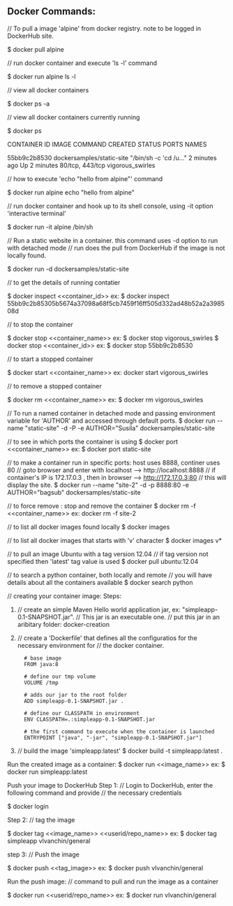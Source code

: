 Docker Commands:
---------------

// To pull a image 'alpine' from docker registry.  note to be logged in DockerHub site.

$ docker pull alpine

// run docker container and execute 'ls -l' command

$ docker run alpine ls -l

// view all docker containers

$ docker ps -a

// view all docker containers currently running

$ docker ps

CONTAINER ID        IMAGE                       COMMAND                  CREATED             STATUS              PORTS               NAMES

55bb9c2b8530        dockersamples/static-site   "/bin/sh -c 'cd /u..."   2 minutes ago       Up 2 minutes        80/tcp, 443/tcp     vigorous_swirles


// how to execute 'echo "hello from alpine"' command

$ docker run alpine echo "hello from alpine"

// run docker container and hook up to its shell console, using -it option 'interactive terminal'

$ docker run -it alpine /bin/sh

// Run a static website in a container. this command uses -d option to run with detached mode
// run does the pull from DockerHub if the image is not locally found.

$ docker run -d dockersamples/static-site

// to get the details of running contatier

$ docker inspect <<container_id>>
ex: $ docker inspect 55bb9c2b85305b5674a37098a68f5cb7459f16ff505d332ad48b52a2a398508d

// to stop the container

$ docker stop <<container_name>>
ex: $ docker stop vigorous_swirles
$ docker stop <<container_id>>
ex: $ docker stop  55bb9c2b8530

// to start a stopped container

$ docker start <<container_name>>
ex: docker start vigorous_swirles

// to remove a stopped container

$ docker rm <<container_name>>
ex: $ docker rm vigorous_swirles

// To run a named container in detached mode and passing environment variable for 'AUTHOR' and accessed through default ports.
$ docker run --name "static-site" -d -P -e AUTHOR="Susila" dockersamples/static-site

// to see in which ports the container is using
$ docker port <<container_name>>
ex: $ docker port static-site

// to make a container run in specific ports: host uses 8888, continer uses 80
// goto browser and enter with localhost --> http://localhost:8888
// if container's IP is 172.17.0.3 , then in browser --> http://172.17.0.3:80
// this will display the site.
$ docker run --name "site-2" -d -p 8888:80 -e AUTHOR="bagsub" dockersamples/static-site

// to force remove : stop and remove the container
$ docker rm -f <<container_name>>
ex: docker rm -f site-2

// to list all docker images found locally
$ docker images

// to list all docker images that starts with 'v' character
$ docker images v*

// to pull an image Ubuntu with a tag version 12.04
// if tag version not specified then 'latest' tag value is used
$ docker pull ubuntu:12.04

// to search a python container, both locally and remote
// you will have details about all the containers available
$ docker search python

// creating your container image:
Steps:

1. // create an simple Maven Hello world application jar, ex: "simpleapp-0.1-SNAPSHOT.jar".
   // This jar is an executable one.
   // put this jar in an aribitary folder: docker-creation

2. // create a 'Dockerfile' that defines all the configuratios for the necessary environment for
   // the docker container.
   ```
     # base image
     FROM java:8

     # define our tmp volume
     VOLUME /tmp

     # adds our jar to the root folder
     ADD simpleapp-0.1-SNAPSHOT.jar .

     # define our CLASSPATH in environment
     ENV CLASSPATH=.:simpleapp-0.1-SNAPSHOT.jar

     # the first command to execute when the container is launched
     ENTRYPOINT ["java", "-jar", "simpleapp-0.1-SNAPSHOT.jar"]
   ```

3. // build the image 'simpleapp:latest'
$ docker build -t simpleapp:latest .


Run the created image as a container:
$ docker run <<image_name>>
ex: $ docker run simpleapp:latest

Push your image to DockerHub
Step 1: 
// Login to DockerHub, enter the following command and provide
// the necessary credentials

$ docker login

Step 2:
// tag the image

$ docker tag <<image_name>> <<userid/repo_name>>
ex: $ docker tag simpleapp vlvanchin/general

step 3:
// Push the image

$ docker push <<tag_image>>
ex: $ docker push vlvanchin/general

Run the push image:
// command to pull and run the image as a container

$ docker run <<userid/repo_name>>
ex: $ docker run vlvanchin/general
